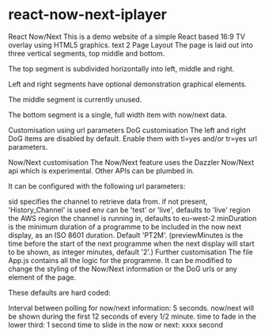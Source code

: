 # react-now-next-iplayer
React Now/Next
This is a demo website of a simple React based 16:9 TV overlay using HTML5 graphics.
text 2
Page Layout
The page is laid out into three vertical segments, top middle and bottom.

The top segment is subdivided horizontally into left, middle and right.

Left and right segments have optional demonstration graphical elements.

The middle segment is currently unused.

The bottom segment is a single, full width item with now/next data.

Customisation using url parameters
DoG customisation
The left and right DoG items are disabled by default. Enable them with tl=yes and/or tr=yes url parameters.

Now/Next customisation
The Now/Next feature uses the Dazzler Now/Next api which is experimental. Other APIs can be plumbed in.

It can be configured with the following url parameters:

sid specifies the channel to retrieve data from. if not present, 'History_Channel' is used
env can be 'test' or 'live', defaults to 'live'
region the AWS region the channel is running in, defaults to eu-west-2
minDuration is the minimum duration of a programme to be included in the now next display, as an ISO 8601 duration. Default 'PT2M'.
(previewMinutes is the time before the start of the next programme when the next display will start to be shown, as integer minutes, default '2'.)
Further customisation
The file App.js contains all the logic for the programme. It can be modified to change the styling of the Now/Next information or the DoG urls or any element of the page.

These defaults are hard coded:

Interval between polling for now/next information: 5 seconds.
now/next will be shown during the first 12 seconds of every 1/2 minute.
time to fade in the lower third: 1 second
time to slide in the now or next: xxxx second